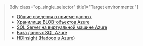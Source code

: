 > [!div class="op_single_selector" title1="Target environments:"]
> * [Общие сведения о приеме данных](../articles/machine-learning/machine-learning-data-science-ingest-data.md)
> * [Хранилище BLOB-объектов Azure](../articles/machine-learning/machine-learning-data-science-move-azure-blob.md)
> * [SQL Server на виртуальной машине Azure](../articles/machine-learning/machine-learning-data-science-move-sql-server-virtual-machine.md)
> * [База данных SQL Azure](../articles/machine-learning/machine-learning-data-science-move-sql-azure.md)
> * [HDInsight (Hadoop в Azure)](../articles/machine-learning/machine-learning-data-science-move-hive-tables.md)
> 
> 



<!--HONumber=Nov16_HO3-->


